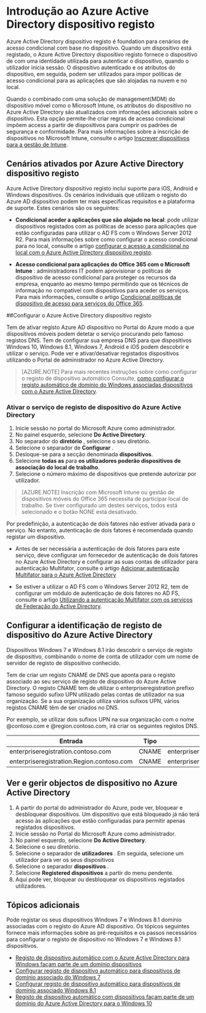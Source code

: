 <properties
    pageTitle="Descrição geral do registo de dispositivo do Active Directory Azure | Microsoft Azure"
    description="é foundation para cenários de acesso condicional com base no dispositivo. Quando um dispositivo é registado, o Azure Active Directory dispositivo registo Aprovisiona o dispositivo de com uma identidade utilizada para autenticar o dispositivo, quando o utilizador inicia sessão."
    services="active-directory"
    keywords="registo de dispositivo, ativar dispositivo registo, o registo de dispositivo e MDM"
    documentationCenter=""
    authors="femila"
    manager="swadhwa"
    editor=""/>

<tags
    ms.service="active-directory"
    ms.workload="identity"
    ms.tgt_pltfrm="na"
    ms.devlang="na"
    ms.topic="get-started-article"
    ms.date="09/27/2016"
    ms.author="Markvi"/>

# <a name="get-started-with-azure-active-directory-device-registration"></a>Introdução ao Azure Active Directory dispositivo registo

Azure Active Directory dispositivo registo é foundation para cenários de acesso condicional com base no dispositivo. Quando um dispositivo está registado, o Azure Active Directory dispositivo registo fornece o dispositivo de com uma identidade utilizada para autenticar o dispositivo, quando o utilizador inicia sessão. O dispositivo autenticado e os atributos do dispositivo, em seguida, podem ser utilizados para impor políticas de acesso condicional para as aplicações que são alojadas na nuvem e no local.

Quando o combinado com uma solução de management(MDM) do dispositivo móvel como o Microsoft Intune, os atributos do dispositivo no Azure Active Directory são atualizados com informações adicionais sobre o dispositivo. Esta opção permite-lhe criar regras de acesso condicional impõem access a partir de dispositivos para cumprir os padrões de segurança e conformidade. Para mais informações sobre a inscrição de dispositivos no Microsoft Intune, consulte o artigo [Inscrever dispositivos para a gestão de Intune](https://docs.microsoft.com/intune/deploy-use/enroll-devices-in-microsoft-intune).

## <a name="scenarios-enabled-by-azure-active-directory-device-registration"></a>Cenários ativados por Azure Active Directory dispositivo registo

Azure Active Directory dispositivo registo inclui suporte para iOS, Android e Windows dispositivos. Os cenários individuais que utilizam o registo do Azure AD dispositivo podem ter mais específicas requisitos e a plataforma de suporte. Estes cenários são os seguintes:

- **Condicional aceder a aplicações que são alojado no local**: pode utilizar dispositivos registados com as políticas de acesso para aplicações que estão configuradas para utilizar o AD FS com o Windows Server 2012 R2. Para mais informações sobre como configurar o acesso condicional para no local, consulte o artigo [configurar o acesso a condicional no local com o Azure Active Directory dispositivo registo](active-directory-conditional-access-on-premises-setup.md).

- **Acesso condicional para aplicações do Office 365 com o Microsoft Intune** : administradores IT podem aprovisionar o políticas de dispositivo de acesso condicional para proteger os recursos da empresa, enquanto ao mesmo tempo permitindo que os técnicos de informação no compatível com dispositivos para aceder os serviços. Para mais informações, consulte o artigo [Condicional políticas de dispositivo de acesso para serviços do Office 365](active-directory-conditional-access-device-policies.md).

##<a name="setting-up-azure-active-directory-device-registration"></a>Configurar o Azure Active Directory dispositivo registo

Tem de ativar registo Azure AD dispositivo no Portal do Azure modo a que dispositivos móveis podem detetar o serviço procurando pelo famoso registos DNS. Tem de configurar sua empresa DNS para que dispositivos Windows 10, Windows 8.1, Windows 7, Android e iOS podem descobrir e utilizar o serviço.
Pode ver e ativar/desativar registados dispositivos utilizando o Portal de administrador no Azure Active Directory.

>[AZURE.NOTE]
 Para mais recentes instruções sobre como configurar o registo de dispositivo automático Consulte, [como configurar o registo automático de domínio do Windows associadas dispositivos com o Azure Active Directory](active-directory-conditional-access-automatic-device-registration-setup.md).

### <a name="enable-azure-active-directory-device-registration-service"></a>Ativar o serviço de registo de dispositivo do Azure Active Directory

1. Inicie sessão no portal do Microsoft Azure como administrador.
2. No painel esquerdo, selecione **Do Active Directory**.
3. No separador do **diretório** , selecione o seu diretório.
4. Selecione o separador de **Configurar** .
5. Desloque-se para a secção denominada **dispositivos**.
6. Selecione **todas as** para **os utilizadores poderão dispositivos de associação do local de trabalho**.
7. Selecione o número máximo de dispositivos que pretende autorizar por utilizador.

>[AZURE.NOTE]
>Inscrição com Microsoft Intune ou gestão de dispositivos móveis do Office 365 necessita de participar local de trabalho. Se tiver configurado um destes serviços, todos está selecionado e o botão NONE está desativado.

Por predefinição, a autenticação de dois fatores não estiver ativada para o serviço. No entanto, autenticação de dois fatores é recomendada quando registar um dispositivo.

- Antes de ser necessária a autenticação de dois fatores para este serviço, deve configurar um fornecedor de autenticação de dois fatores no Azure Active Directory e configurar as suas contas de utilizador para autenticação Multifator, consulte o artigo [Adicionar autenticação Multifator para o Azure Active Directory](../multi-factor-authentication/multi-factor-authentication-get-started-cloud.md)

- Se estiver a utilizar o AD FS com o Windows Server 2012 R2, tem de configurar um módulo de autenticação de dois fatores no AD FS, consulte o artigo [Utilizando a autenticação Multifator com os serviços de Federação do Active Directory](../multi-factor-authentication/multi-factor-authentication-get-started-server.md).

## <a name="configure-azure-active-directory-device-registration-discovery"></a>Configurar a identificação de registo de dispositivo do Azure Active Directory
Dispositivos Windows 7 e Windows 8.1 irão descobrir o serviço de registo de dispositivo, combinando o nome de conta de utilizador com um nome de servidor de registo de dispositivo conhecido.

Tem de criar um registo CNAME de DNS que aponta para o registo associado ao seu serviço de registo de dispositivo do Azure Active Directory. O registo CNAME tem de utilizar o enterpriseregistration prefixo famoso seguido sufixo UPN utilizado pelas contas de utilizador na sua organização. Se a sua organização utiliza vários sufixos UPN, vários registos CNAME têm de ser criados no DNS.

Por exemplo, se utilizar dois sufixos UPN na sua organização com o nome @contoso.com e @region.contoso.com, irá criar os seguintes registos DNS.

| Entrada                                     | Tipo  | Endereço                            |
|-------------------------------------------|-------|------------------------------------|
| enterpriseregistration.contoso.com        | CNAME | enterpriseregistration.Windows.NET |
| enterpriseregistration.Region.contoso.com | CNAME | enterpriseregistration.Windows.NET |

## <a name="view-and-manage-device-objects-in-azure-active-directory"></a>Ver e gerir objectos de dispositivo no Azure Active Directory
1. A partir do portal do administrador do Azure, pode ver, bloquear e desbloquear dispositivos. Um dispositivo que está bloqueado já não terá acesso às aplicações que estão configuradas para permitir apenas registados dispositivos.
2. Inicie sessão no Portal do Microsoft Azure como administrador.
3. No painel esquerdo, selecione **Do Active Directory**.
4. Selecione o seu diretório.
5. Selecione o separador de **utilizadores** . Em seguida, selecione um utilizador para ver os seus dispositivos
6. Selecione o separador **dispositivos** .
7. Selecione **Registered dispositivos** a partir do menu pendente.
8. Aqui pode ver, bloquear ou desbloquear os dispositivos registados utilizadores.

## <a name="additional-topics"></a>Tópicos adicionais

Pode registar os seus dispositivos Windows 7 e Windows 8.1 domínio associadas com o registo do Azure AD dispositivo. Os tópicos seguintes fornece mais informações sobre as pré-requisitos e os passos necessários para configurar o registo de dispositivo no Windows 7 e Windows 8.1 dispositivos.

- [Registo de dispositivo automático com o Azure Active Directory para Windows façam parte de um domínio dispositivos](active-directory-conditional-access-automatic-device-registration.md)
- [Configurar registo de dispositivo automático para dispositivos de domínio associado do Windows 7](active-directory-conditional-access-automatic-device-registration-windows7.md)
- [Configurar registo de dispositivo automático para dispositivos de domínio associado Windows 8.1](active-directory-conditional-access-automatic-device-registration-windows-8-1.md)
- [Registo de dispositivo automático com dispositivos façam parte de um domínio do Azure Active Directory para o Windows 10](active-directory-azureadjoin-devices-group-policy.md)
